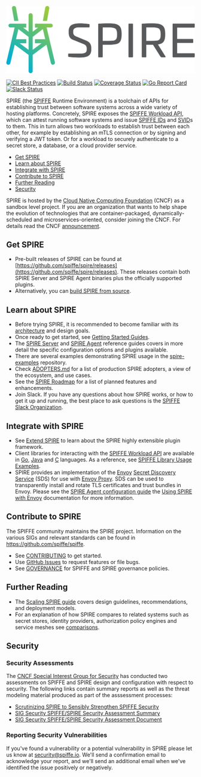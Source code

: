 ![SPIRE Logo](/doc/images/spire_logo.png)

[![CII Best Practices](https://bestpractices.coreinfrastructure.org/projects/3303/badge)](https://bestpractices.coreinfrastructure.org/projects/3303)
[![Build Status](https://travis-ci.org/spiffe/spire.svg?branch=master)](https://travis-ci.org/spiffe/spire)
[![Coverage Status](https://coveralls.io/repos/github/spiffe/spire/badge.svg?branch=master)](https://coveralls.io/github/spiffe/spire?branch=master)
[![Go Report Card](https://goreportcard.com/badge/github.com/spiffe/spire)](https://goreportcard.com/report/github.com/spiffe/spire)
[![Slack Status](https://slack.spiffe.io/badge.svg)](https://slack.spiffe.io)

SPIRE (the [SPIFFE](https://github.com/spiffe/spiffe) Runtime Environment) is a toolchain of APIs for establishing trust between software systems across a wide variety of hosting platforms. Concretely, SPIRE exposes the [SPIFFE Workload API](https://github.com/spiffe/go-spiffe/blob/master/proto/spiffe/workload/workload.proto), which can attest running software systems and issue [SPIFFE IDs](https://github.com/spiffe/spiffe/blob/master/standards/SPIFFE-ID.md) and [SVID](https://github.com/spiffe/spiffe/blob/master/standards/SPIFFE-ID.md)s to them.  This in turn allows two workloads to establish trust between each other, for example by establishing an mTLS connection or by signing and verifying a JWT token. Or for a workload to securely authenticate to a secret store, a database, or a cloud provider service.


- [Get SPIRE](#get-spire)
- [Learn about SPIRE](#learn-about-spire)
- [Integrate with SPIRE](#integrate-about-spire)
- [Contribute to SPIRE](contribute-to-spire)
- [Further Reading](further-reading)
- [Security](security)



SPIRE is hosted by the [Cloud Native Computing Foundation](https://cncf.io) (CNCF) as a sandbox level project. If you are an organization that wants to help shape the evolution of technologies that are container-packaged, dynamically-scheduled and microservices-oriented, consider joining the CNCF. For details read the CNCF [announcement](https://www.cncf.io/blog/2018/03/29/cncf-to-host-the-spiffe-project/).

## Get SPIRE

- Pre-built releases of SPIRE can be found at [https://github.com/spiffe/spire/releases](https://github.com/spiffe/spire/releases). These releases contain both SPIRE Server and SPIRE Agent binaries plus the officially supported plugins.
- Alternatively, you can [build SPIRE from source](/CONTRIBUTING.md).

## Learn about SPIRE

- Before trying SPIRE, it is recommended to become familiar with its [architecture](https://spiffe.io/spire/) and design goals.
- Once ready to get started, see [Getting Started Guides](https://spiffe.io/spire/try/).
- The [SPIRE Server](https://github.com/spiffe/spire/blob/master/doc/spire_server.md) and [SPIRE Agent](https://github.com/spiffe/spire/blob/master/doc/spire_agent.md) reference guides covers in more detail the specific configuration options and plugins available.
- There are several examples demonstrating SPIRE usage in the [spire-examples](https://github.com/spiffe/spire-examples) repository.
- Check [ADOPTERS.md](./ADOPTERS.md) for a list of production SPIRE adopters, a view of the ecosystem, and use cases.
- See the [SPIRE Roadmap](https://github.com/spiffe/spire/wiki/Roadmap) for a list of planned features and enhancements.
- Join Slack. If you have any questions about how SPIRE works, or how to get it up and running, the best place to ask questions is the [SPIFFE Slack Organization](https://slack.spiffe.io/).

## Integrate with SPIRE

- See [Extend SPIRE](https://spiffe.io/spire/docs/extending/) to learn about the SPIRE highly extensible plugin framework.
- Client libraries for interacting with the [SPIFFE Workload API](https://github.com/spiffe/spiffe/blob/master/standards/SPIFFE_Workload_API.md) are available in [Go](https://github.com/spiffe/go-spiffe/tree/master/v2), [Java](https://github.com/spiffe/java-spiffe/tree/v2-api) and [C](https://github.com/spiffe/c-spiffe) languages. As a reference, see [SPIFFE Library Usage Examples](https://spiffe.io/spire/try/spiffe-library-usage-examples/).
- SPIRE provides an implementation of the [Envoy](https://envoyproxy.io) [Secret Discovery Service](https://www.envoyproxy.io/docs/envoy/latest/configuration/security/secret) (SDS) for use with [Envoy Proxy](https://envoyproxy.io).  SDS can be used to transparently install and rotate TLS certificates and trust bundles in Envoy. Please see the [SPIRE Agent configuration guide](/doc/spire_agent.md#agent-configuration-file) the [Using SPIRE with Envoy](https://spiffe.io/spire/docs/envoy/) documentation for more information.

## Contribute to SPIRE

The SPIFFE community maintains the SPIRE project. Information on the various SIGs and relevant standards can be found in
https://github.com/spiffe/spiffe.

- See [CONTRIBUTING](https://github.com/spiffe/spire/blob/master/CONTRIBUTING.md) to get started.
- Use [GitHub Issues](https://github.com/spiffe/spire/issues) to request features or file bugs.
- See [GOVERNANCE](https://github.com/spiffe/spiffe/blob/master/GOVERNANCE.md) for SPIFFE and SPIRE governance policies.

## Further Reading

- The [Scaling SPIRE guide](/doc/scaling_spire.md) covers design guidelines, recommendations, and deployment models.
- For an explanation of how SPIRE compares to related systems such as secret stores, identity providers, authorization policy engines and service meshes see [comparisons](https://spiffe.io/spire/comparisons/).

## Security

### Security Assessments

The [CNCF Special Interest Group for Security]([https://github.com/cncf/sig-security](https://github.com/cncf/sig-security)) has conducted two assessments on SPIFFE and SPIRE design and configuration with respect to security.  The following links contain summary reports as well as the threat modeling material produced as part of the asssessment processes:

- [Scrutinizing SPIRE to Sensibly Strengthen SPIFFE Security](https://blog.scytale.io/scrutinizing-spire-security-9c82ba542019)
- [SIG Security SPIFFE/SPIRE Security Assessment Summary]([https://github.com/cncf/sig-security/tree/master/assessments/projects/spiffe-spire](https://github.com/cncf/sig-security/tree/master/assessments/projects/spiffe-spire))
- [SIG Security SPIFFE/SPIRE Security Assessment Document](https://github.com/cncf/sig-security/blob/master/assessments/projects/spiffe-spire/self-assessment.md)

### Reporting Security Vulnerabilities

If you've found a vulnerability or a potential vulnerability in SPIRE please let us know at security@spiffe.io. We'll send a confirmation email to acknowledge your report, and we'll send an additional email when we've identified the issue positively or negatively.
